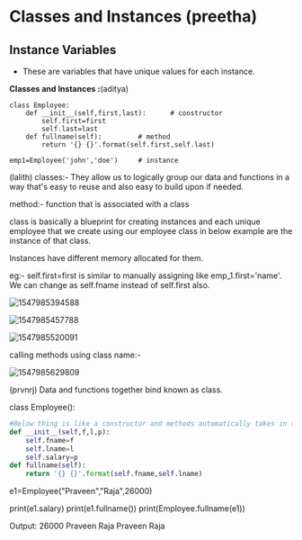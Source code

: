 
# Classes and Instances (preetha)

## Instance Variables
- These are variables that have unique values for each instance.

**Classes and Instances :**(aditya)

```python3
class Employee:
	def __init__(self,first,last):		# constructor
		self.first=first
		self.last=last
	def fullname(self):			# method
		return '{} {}'.format(self.first,self.last)

emp1=Employee('john','doe')		# instance
```
(lalith)
classes:- They allow us to logically group our data and functions in a way that's easy to reuse and also easy to build upon if needed.

method:- function that is associated with a class

class is basically a blueprint for creating instances and each unique employee that we create using our employee class in below example are the instance of that class.

Instances have different memory allocated for them.

eg:- self.first=first is similar to manually assigning like emp_1.first='name'. We can change as self.fname instead of self.first also.

![1547985394588](https://github.com/adityakuppa26/Python-Notes/tree/lalith_notes/images/1547985394588.png) 

![1547985457788](https://github.com/adityakuppa26/Python-Notes/tree/lalith_notes/images/1547985457788.png) 

![1547985520091](https://github.com/adityakuppa26/Python-Notes/tree/lalith_notes/images/1547985520091.png) 

calling methods using class name:-

![1547985629809](https://github.com/adityakuppa26/Python-Notes/tree/lalith_notes/images/1547985629809.png) 

(prvnrj)
Data and functions together bind known as class. 



class Employee():

```python
#Below thing is like a constructor and methods automatically takes in the self argument 
def __init__(self,f,l,p):
    self.fname=f
    self.lname=l
    self.salary=p
def fullname(self):
    return '{} {}'.format(self.fname,self.lname)
```

e1=Employee("Praveen","Raja",26000)

print(e1.salary)
print(e1.fullname())
print(Employee.fullname(e1))


Output:
26000
Praveen Raja
Praveen Raja

